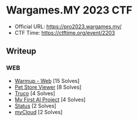 # Wargames.MY 2023 CTF

- Official URL: <https://pro2023.wargames.my/>
- CTF Time: <https://ctftime.org/event/2203>

## Writeup

### WEB

- [Warmup - Web](WEB/Warmup_-_Web/index.md) [15 Solves]
- [Pet Store Viewer](WEB/Pet_Store_Viewer/index.md) [8 Solves]
- [Truco](WEB/Truco/index.md) [4 Solves]
- [My First AI Project](WEB/My_First_AI_Project/index.md) [4 Solves]
- [Status](WEB/Status/index.md) [2 Solves]
- [myCloud](WEB/myCloud/index.md) [2 Solves]
